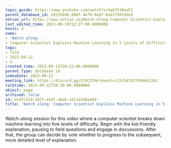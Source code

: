 ```yaml
---
topic_guide: https://www.youtube.com/watch?v=5q87K1WaoFI
parent_database_id: e9339446-880f-4ef0-8ad7-8ad1f507dded
notion_url: https://www.notion.so/Watch-along-Computer-Scientist-Explains-Machine-Learning-in-5-Levels-of-Difficulty-WIRED-dc0fc5241975414fabab1612e5dbee69
last_edited_time: 2023-09-19T12:27:00.0000000
hosts: π
name:
- 'Watch along: '
- Computer Scientist Explains Machine Learning in 5 Levels of Difficulty | WIRED
tags:
- Talk
- 2023-09-22
- π
created_time: 2023-09-15T20:15:00.0000000
parent_type: database_id
indexDate: 2023-09-22
meeting_link: https://discord.gg/CC6CZfHe?event=1153547827054641262
talktime: 2023-09-22T20:30:00.0000000
object: page
archived: false
id: dc0fc524-1975-414f-abab-1612e5dbee69
title: 'Watch along: Computer Scientist Explains Machine Learning in 5 Levels of Difficulty | WIRED'
---
```



Watch-along session for this video where a computer scientist breaks down machine learning into five levels of difficulty.
Begin with the kid-friendly explanation, pausing to field questions and engage in discussions. After that, the group can decide by vote whether to progress to the subsequent, more detailed level of explanation.

























